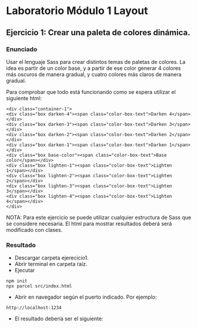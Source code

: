 # Laboratorio Módulo 1 Layout

## Ejercicio 1: Crear una paleta de colores dinámica.

### Enunciado

Usar el lenguaje Sass para crear distintos temas de paletas de colores.
La idea es partir de un color base, y a partir de ese color generar 4 colores más oscuros de manera gradual, y cuatro colores más claros de manera gradual.


Para comprobar que todo está funcionando como se espera utilizar el siguiente html:

```
<div class="container-1">
<div class="box darken-4"><span class="color-box-text">Darken 4</span></div>
<div class="box darken-3"><span class="color-box-text">Darken 3</span></div>
<div class="box darken-2"><span class="color-box-text">Darken 2</span></div>
<div class="box darken-1"><span class="color-box-text">Darken 1</span></div>
<div class="box base-color"><span class="color-box-text">Base color</span></div>
<div class="box lighten-1"><span class="color-box-text">Lighten 1</span></div>
<div class="box lighten-2"><span class="color-box-text">Lighten 2</span></div>
<div class="box lighten-3"><span class="color-box-text">Lighten 3</span></div>
<div class="box lighten-4"><span class="color-box-text">Lighten 4</span></div>
</div>
```

NOTA: Para este ejercicio se puede utilizar cualquier estructura de Sass que se considere necesaria. El html para mostrar resultados deberá será modificado
con clases.

### Resultado

- Descargar carpeta ejerecicio1.
- Abrir terminal en carpeta raíz.
- Ejecutar 
```
npm init
npx parcel src/index.html
```

- Abrir en navegador según el puerto indicado. 
Por ejemplo:
```
http://localhost:1234
```
- El resultado debería ser el siguiente:
